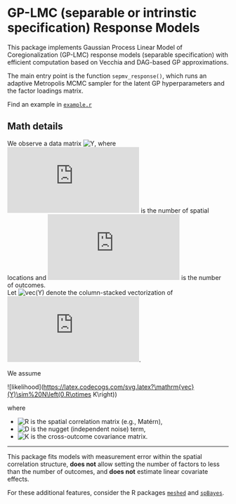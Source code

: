 # GP-LMC (separable or intrinstic specification) Response Models

This package implements Gaussian Process Linear Model of Coregionalization (GP-LMC) response models (separable specification) with efficient computation based on Vecchia and DAG-based GP approximations.

The main entry point is the function `sepmv_response()`, which runs an adaptive Metropolis MCMC sampler for the latent GP hyperparameters and the factor loadings matrix.

Find an example in [`example.r`](example/example.r)

## Math details

We observe a data matrix ![Y](https://latex.codecogs.com/svg.latex?Y\in\mathbb{R}^{n\times%20q}), where ![n](https://latex.codecogs.com/svg.latex?n) is the number of spatial locations and ![q](https://latex.codecogs.com/svg.latex?q) is the number of outcomes.  
Let ![vec(Y)](https://latex.codecogs.com/svg.latex?\mathrm{vec}(Y)) denote the column-stacked vectorization of ![Y](https://latex.codecogs.com/svg.latex?Y).

We assume

![likelihood](https://latex.codecogs.com/svg.latex?\mathrm{vec}(Y)\sim%20N\left(0,R\otimes K\right))

where  

- ![R](https://latex.codecogs.com/svg.latex?R\in\mathbb{R}^{n\times%20n}) is the spatial correlation matrix (e.g., Matérn),  
- ![D](https://latex.codecogs.com/svg.latex?D=\tau^2I_n) is the nugget (independent noise) term,
- ![K](https://latex.codecogs.com/svg.latex?K\in\mathbb{R}^{q\times%20q}) is the cross-outcome covariance matrix.

---

This package fits models with measurement error within the spatial correlation structure, **does not** allow setting the number of factors to less than the number of outcomes, and **does not** estimate linear covariate effects.  

For these additional features, consider the R packages [`meshed`](https://github.com/mkln/meshed) and [`spBayes`](https://cran.r-project.org/package=spBayes).